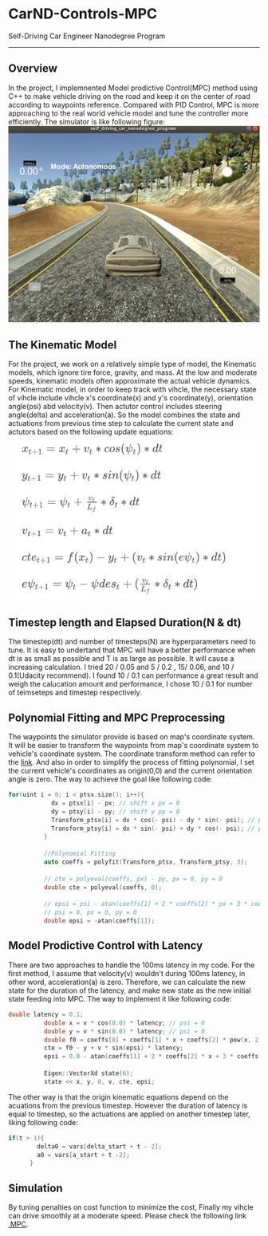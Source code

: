 # CarND-Controls-MPC
Self-Driving Car Engineer Nanodegree Program

---

## Overview
In the project, I implemnented Model prodictive Control(MPC) method using C++ to make vehicle driving on the road and keep it on the center of road according to waypoints reference. Compared with PID Control, MPC is more approaching to the real world vehicle model and tune the controller more efficiently. 
The simulator is like following figure:
![png](images/simulator.png)

## The Kinematic Model
For the project, we work on a relatively simple type of model, the Kinematic models, which ignore tire force, gravity, and mass. At the low and moderate speeds, kinematic models often approximate the actual vehicle dynamics. 
For Kinematic model, in order to keep track with vihcle, the necessary state of vihcle include vihcle x's coordinate(x) and y's coordinate(y), orientation angle(psi) abd velocity(v). Then actutor control includes steering angle(delta) and acceleration(a). So the model combines the state and actuations from previous time step to calculate the current state and actutors based on the following update equations:
![png](images/eqns.png)

## Timestep length and Elapsed Duration(N & dt)
The timestep(dt) and number of timesteps(N) are hyperparameters need to tune. It is easy to undertand that MPC will have a better performance when dt is as small as possible and T is as large as possible. It will cause a increasing calculation. I tried 20 / 0.05 and 5 / 0.2 , 15/ 0.06, and 10 / 0.1(Udacity recommend). I found 10 / 0.1 can performance a great result and weigh the calucation amount and performance, I chose 10 / 0.1 for number of teimseteps and timestep respectively. 

## Polynomial Fitting and MPC Preprocessing
The waypoints the simulator provide is based on map's coordinate system. It will be easier to transform the waypoints from map's coordinate system to vehicle's coordinate system. The coordinate transform method can refer to the [link](http://farside.ph.utexas.edu/teaching/336k/Newtonhtml/node153.html). And also in order to simplify the process of fitting polynomial, I set the current vehicle's coordinates as origin(0,0) and the current orientation angle is zero. The way to achieve the goal like following code:
```cpp
for(uint i = 0; i < ptsx.size(); i++){
            dx = ptsx[i] - px; // shift x px = 0
            dy = ptsy[i] - py; // shift y py = 0
            Transform_ptsx[i] = dx * cos(- psi) - dy * sin(- psi); // psi = 0
            Transform_ptsy[i] = dx * sin(- psi) + dy * cos(- psi); // psi = 0
          }

          //Polynomial Fitting
          auto coeffs = polyfit(Transform_ptsx, Transform_ptsy, 3);

          // cte = polyeval(coeffs, px) - py, px = 0, py = 0
          double cte = polyeval(coeffs, 0);

          // epsi = psi - atan(coeffs[1] + 2 * coeffs[2] * px + 3 * coeffs[3] * pow(px, 2))
          // psi = 0, px = 0, py = 0
          double epsi = -atan(coeffs[1]);
```

## Model Prodictive Control with Latency
There are two approaches to handle the 100ms latency in my code. For the first method, I assume that velocity(v) wouldn't during 100ms latency, in other word, acceleration(a) is zero. Therefore, we can calculate the new state for the duration of the latency, and make new state as the new initial state feeding into MPC. The way to implement it like following code:
```cpp
double latency = 0.1;
          double x = v * cos(0.0) * latency; // psi = 0
          double y = v * sin(0.0) * latency; // psi = 0
          double f0 = coeffs[0] + coeffs[1] * x + coeffs[2] * pow(x, 2) + coeffs[3] * pow(x, 3);
          cte = f0 - y + v * sin(epsi) * latency;
          epsi = 0.0 - atan(coeffs[1] + 2 * coeffs[2] * x + 3 * coeffs[3] * pow(x, 2)); // a = 0

          Eigen::VectorXd state(6);
          state << x, y, 0, v, cte, epsi;
```

The other way is that the origin kinematic equations depend on the acuations from the previous timestep. However the duration of latency is equal to timestep, so the actuations are applied on another timestep later, liking following code:
```cpp
if(t > 1){
        delta0 = vars[delta_start + t - 2];
        a0 = vars[a_start + t -2];
      }
```

## Simulation
By tuning penalties on cost function to minimize the cost, Finally my vihcle can drive smoothly at a moderate speed. Please check the following link
[.MPC](./videos/MPC.mp4).   